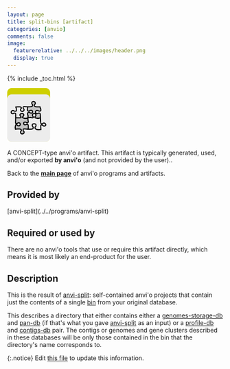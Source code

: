 ```yaml
---
layout: page
title: split-bins [artifact]
categories: [anvio]
comments: false
image:
  featurerelative: ../../../images/header.png
  display: true
---
```



{% include _toc.html %}


<img src="../../images/icons/CONCEPT.png" alt="CONCEPT" style="width:100px; border:none" />

A CONCEPT-type anvi'o artifact. This artifact is typically generated, used, and/or exported **by anvi'o** (and not provided by the user)..

Back to the **[main page](../../)** of anvi'o programs and artifacts.

## Provided by


<p style="text-align: left" markdown="1"><span class="artifact-p">[anvi-split](../../programs/anvi-split)</span></p>


## Required or used by


There are no anvi'o tools that use or require this artifact directly, which means it is most likely an end-product for the user.


## Description

This is the result of <span class="artifact-n">[anvi-split](/software/anvio/help/main/programs/anvi-split)</span>: self-contained anvi'o projects that contain just the contents of a single <span class="artifact-n">[bin](/software/anvio/help/main/artifacts/bin)</span> from your original database. 

This describes a directory that either contains either a <span class="artifact-n">[genomes-storage-db](/software/anvio/help/main/artifacts/genomes-storage-db)</span> and <span class="artifact-n">[pan-db](/software/anvio/help/main/artifacts/pan-db)</span> (if that's what you gave <span class="artifact-n">[anvi-split](/software/anvio/help/main/programs/anvi-split)</span> as an input) or a <span class="artifact-n">[profile-db](/software/anvio/help/main/artifacts/profile-db)</span> and <span class="artifact-n">[contigs-db](/software/anvio/help/main/artifacts/contigs-db)</span> pair. The contigs or genomes and gene clusters described in these databases will be only those contained in the bin that the directory's name corresponds to.  


{:.notice}
Edit [this file](https://github.com/merenlab/anvio/tree/master/anvio/docs/artifacts/split-bins.md) to update this information.

